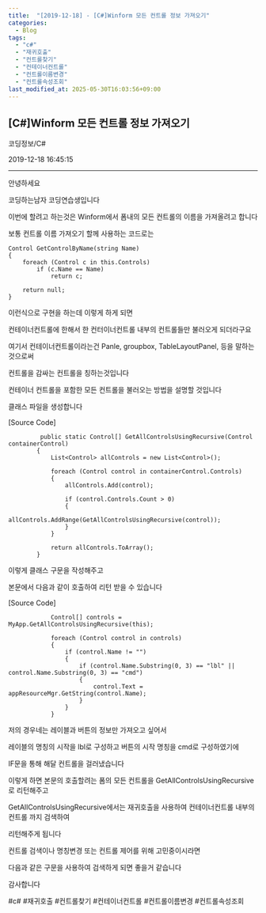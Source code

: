 ```yaml
---
title:  "[2019-12-18] - [C#]Winform 모든 컨트롤 정보 가져오기"
categories:
  - Blog
tags:
  - "c#"
  - "재귀호출"
  - "컨트롤찾기"
  - "컨테이너컨트롤"
  - "컨트롤이름변경"
  - "컨트롤속성조회"
last_modified_at: 2025-05-30T16:03:56+09:00
---
```


## [C#]Winform 모든 컨트롤 정보 가져오기

코딩정보/C#

2019-12-18 16:45:15

* * *

안녕하세요

코딩하는남자 코딩연습생입니다

이번에 할려고 하는것은 Winform에서 폼내의 모든 컨트롤의 이름을 가져올려고 합니다

보통 컨트롤 이름 가져오기 할께 사용하는 코드로는

    
    
    Control GetControlByName(string Name)
    {
        foreach (Control c in this.Controls)
            if (c.Name == Name)
                return c;
    
        return null;
    }

이런식으로 구현을 하는데 이렇게 하게 되면

컨테이너컨트롤에 한해서 한 컨터이너컨트롤 내부의 컨트롤들만 불러오게 되더라구요

여기서 컨테이너컨트롤이라는건 Panle, groupbox, TableLayoutPanel, 등을 말하는것으로써

컨트롤을 감싸는 컨트롤을 칭하는것입니다

컨테이너 컨트롤을 포함한 모든 컨트롤을 불러오는 방법을 설명할 것입니다

클래스 파일을 생성합니다

[Source Code]

    
    
             public static Control[] GetAllControlsUsingRecursive(Control containerControl)
            {
                List<Control> allControls = new List<Control>();
    
                foreach (Control control in containerControl.Controls)
                {
                    allControls.Add(control);
    
                    if (control.Controls.Count > 0)
                    {
                        allControls.AddRange(GetAllControlsUsingRecursive(control));
                    }
                }
    
                return allControls.ToArray();
            }

이렇게 클래스 구문을 작성해주고

본문에서 다음과 같이 호출하여 리턴 받을 수 있습니다

[Source Code]

    
    
                Control[] controls = MyApp.GetAllControlsUsingRecursive(this);
    
                foreach (Control control in controls)
                {
                    if (control.Name != "")
                    {
                        if (control.Name.Substring(0, 3) == "lbl" || control.Name.Substring(0, 3) == "cmd")
                        {
                            control.Text = appResourceMgr.GetString(control.Name);
                        }
                    }
                }

저의 경우네는 레이블과 버튼의 정보만 가져오고 싶어서

레이블의 명칭의 시작을 lbl로 구성하고 버튼의 시작 명칭을 cmd로 구성하였기에

IF문을 통해 해달 컨트롤을 걸러냈습니다

이렇게 하면 본문의 호출할려는 폼의 모든 컨트롤을 GetAllControlsUsingRecursive로 리턴해주고

GetAllControlsUsingRecursive에서는 재귀호출을 사용하여 컨테이너컨트롤 내부의 컨트롤 까지 검색하여

리턴해주게 됩니다

컨트롤 검색이나 명칭변경 또는 컨트롤 제어를 위해 고민중이시라면

다음과 같은 구문을 사용하여 검색하게 되면 좋을거 같습니다

감사합니다

  

#c# #재귀호출 #컨트롤찾기 #컨테이너컨트롤 #컨트롤이름변경 #컨트롤속성조회

